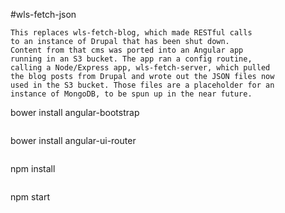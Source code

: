 #wls-fetch-json

```
This replaces wls-fetch-blog, which made RESTful calls 
to an instance of Drupal that has been shut down. 
Content from that cms was ported into an Angular app 
running in an S3 bucket. The app ran a config routine,
calling a Node/Express app, wls-fetch-server, which pulled 
the blog posts from Drupal and wrote out the JSON files now 
used in the S3 bucket. Those files are a placeholder for an 
instance of MongoDB, to be spun up in the near future.
```
bower install angular-bootstrap
```
```
bower install angular-ui-router
```
```
npm install
```
```
npm start
```
